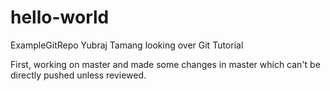 # hello-world
ExampleGitRepo
Yubraj Tamang looking over Git Tutorial

First, working on master and made some changes in master which can't be directly pushed unless reviewed.

